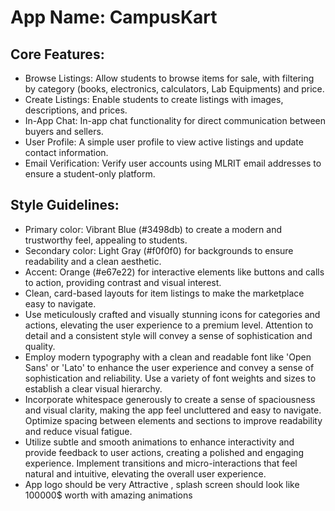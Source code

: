 # **App Name**: CampusKart

## Core Features:

- Browse Listings: Allow students to browse items for sale, with filtering by category (books, electronics, calculators, Lab Equipments) and price.
- Create Listings: Enable students to create listings with images, descriptions, and prices.
- In-App Chat: In-app chat functionality for direct communication between buyers and sellers.
- User Profile: A simple user profile to view active listings and update contact information.
- Email Verification: Verify user accounts using MLRIT email addresses to ensure a student-only platform.

## Style Guidelines:

- Primary color: Vibrant Blue (#3498db) to create a modern and trustworthy feel, appealing to students.
- Secondary color: Light Gray (#f0f0f0) for backgrounds to ensure readability and a clean aesthetic.
- Accent: Orange (#e67e22) for interactive elements like buttons and calls to action, providing contrast and visual interest.
- Clean, card-based layouts for item listings to make the marketplace easy to navigate.
- Use meticulously crafted and visually stunning icons for categories and actions, elevating the user experience to a premium level. Attention to detail and a consistent style will convey a sense of sophistication and quality.
- Employ modern typography with a clean and readable font like 'Open Sans' or 'Lato' to enhance the user experience and convey a sense of sophistication and reliability. Use a variety of font weights and sizes to establish a clear visual hierarchy.
- Incorporate whitespace generously to create a sense of spaciousness and visual clarity, making the app feel uncluttered and easy to navigate. Optimize spacing between elements and sections to improve readability and reduce visual fatigue.
- Utilize subtle and smooth animations to enhance interactivity and provide feedback to user actions, creating a polished and engaging experience. Implement transitions and micro-interactions that feel natural and intuitive, elevating the overall user experience.
- App logo should be very Attractive , splash screen should look like 100000$ worth with amazing animations